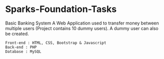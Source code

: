 # Sparks-Foundation-Tasks
Basic Banking System
A Web Application used to transfer money between multiple users (Project contains 10 dummy users). A dummy user can also be created.

```
Front-end : HTML, CSS, Bootstrap & Javascript 
Back-end : PHP
Database : MySQL
```

